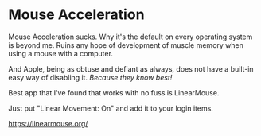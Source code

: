 # Mouse Acceleration

Mouse Acceleration sucks. Why it's the default on every operating system
is beyond me. Ruins any hope of development of muscle memory when using
a mouse with a computer.

And Apple, being as obtuse and defiant as always, does not have a
built-in easy way of disabling it. *Because they know best!*

Best app that I've found that works with no fuss is LinearMouse.

Just put "Linear Movement: On" and add it to your login items.

https://linearmouse.org/
